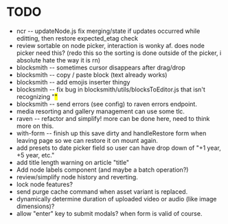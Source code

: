 # TODO

* ncr -- updateNode.js fix merging/state if updates occurred while editting, then restore expected_etag check
* review sortable on node picker, interaction is wonky af. does node picker need this? (redo this so the sorting is done outside of the picker, i absolute hate the way it is rn)
* blocksmith -- sometimes cursor disappears after drag/drop
* blocksmith -- copy / paste block (text already works)
* blocksmith -- add emojis inserter thingy
* blocksmith -- fix bug in blocksmith/utils/blocksToEditor.js that isn't recognizing "<mark>"
* blocksmith -- send errors (see config) to raven errors endpoint.
* media resorting and gallery management can use some tlc.
* raven -- refactor and simplify! more can be done here, need to think more on this.
* with-form -- finish up this save dirty and handleRestore form when leaving page so we can restore it on mount again.
* add presets to date picker field so user can have drop down of "+1 year, +5 year, etc."
* add title length warning on article "title"
* Add node labels component (and maybe a batch operation?)
* review/simplify node history and reverting.
* lock node features?
* send purge cache command when asset variant is replaced.
* dynamically determine duration of uploaded video or audio (like image dimensions)?
* allow "enter" key to submit modals? when form is valid of course.
